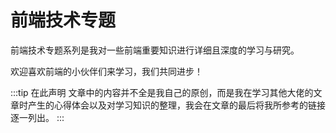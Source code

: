 # 前端技术专题

前端技术专题系列是我对一些前端重要知识进行详细且深度的学习与研究。

欢迎喜欢前端的小伙伴们来学习，我们共同进步！

:::tip 在此声明
文章中的内容并不全是我自己的原创，而是我在学习其他大佬的文章时产生的心得体会以及对学习知识的整理，我会在文章的最后将我所参考的链接逐一列出。
:::
